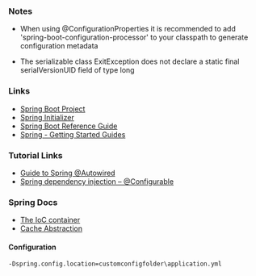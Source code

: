 ### Notes
+ When using @ConfigurationProperties it is recommended to add 'spring-boot-configuration-processor' to your classpath to generate configuration metadata

+ The serializable class ExitException does not declare a static final serialVersionUID field of type long


### Links
+ [Spring Boot Project](https://projects.spring.io/spring-boot/)
+ [Spring Initializer](https://start.spring.io/)
+ [Spring Boot Reference Guide](https://docs.spring.io/spring-boot/docs/current-SNAPSHOT/reference/htmlsingle/)
+ [Spring - Getting Started Guides](https://spring.io/guides)

### Tutorial Links
+ [Guide to Spring @Autowired](http://www.baeldung.com/spring-autowire)
+ [Spring dependency injection – @Configurable](https://tamasgyorfi.net/2013/11/13/spring-dependency-injection-configurable/)

### Spring Docs
+ [The IoC container](https://docs.spring.io/spring/docs/4.3.15.BUILD-SNAPSHOT/spring-framework-reference/htmlsingle/#beans)
+ [Cache Abstraction](https://docs.spring.io/spring/docs/current/spring-framework-reference/integration.html#cache)


#### Configuration
`-Dspring.config.location=customconfigfolder\application.yml`
